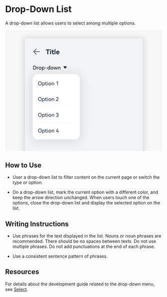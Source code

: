 # Drop-Down List


A drop-down list allows users to select among multiple options.


![menu_sub_4](figures/menu_sub_4.png)


## How to Use

- User a drop-down list to filter content on the current page or switch the type or option.

- On a drop-down list, mark the current option with a different color, and keep the arrow direction unchanged. When users touch one of the options, close the drop-down list and display the selected option on the list.


## Writing Instructions

- Use phrases for the text displayed in the list. Nouns or noun phrases are recommended. There should be no spaces between texts. Do not use multiple phrases. Do not add punctuations at the end of each phrase.

- Use a consistent sentence pattern of phrases.


## Resources

For details about the development guide related to the drop-down menu, see [Select](../../application-dev/reference/arkui-ts/ts-basic-components-select.md).
